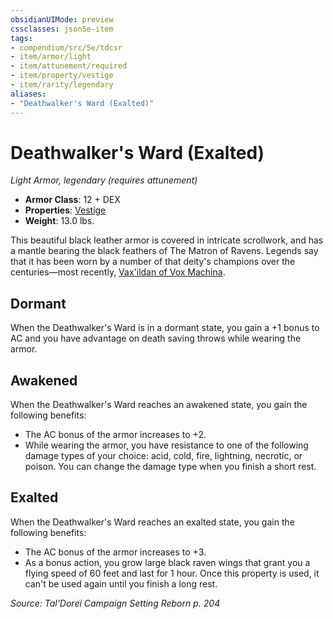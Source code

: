 ```yaml
---
obsidianUIMode: preview
cssclasses: json5e-item
tags:
- compendium/src/5e/tdcsr
- item/armor/light
- item/attunement/required
- item/property/vestige
- item/rarity/legendary
aliases: 
- "Deathwalker's Ward (Exalted)"
---
```

# Deathwalker's Ward (Exalted)
*Light Armor, legendary (requires attunement)*  

- **Armor Class**: 12 + DEX
- **Properties**: [Vestige](/Systems/5e/rules/item-properties.md#Vestige)
- **Weight**: 13.0 lbs.

This beautiful black leather armor is covered in intricate scrollwork, and has a mantle bearing the black feathers of The Matron of Ravens. Legends say that it has been worn by a number of that deity's champions over the centuries—most recently, [Vax'ildan of Vox Machina](/Systems/5e/bestiary/celestial/champion-of-ravens-tdcsr.md).

## Dormant

When the Deathwalker's Ward is in a dormant state, you gain a +1 bonus to AC and you have advantage on death saving throws while wearing the armor.

## Awakened

When the Deathwalker's Ward reaches an awakened state, you gain the following benefits:

- The AC bonus of the armor increases to +2.  
- While wearing the armor, you have resistance to one of the following damage types of your choice: acid, cold, fire, lightning, necrotic, or poison. You can change the damage type when you finish a short rest.  

## Exalted

When the Deathwalker's Ward reaches an exalted state, you gain the following benefits:

- The AC bonus of the armor increases to +3.  
- As a bonus action, you grow large black raven wings that grant you a flying speed of 60 feet and last for 1 hour. Once this property is used, it can't be used again until you finish a long rest.  

*Source: Tal'Dorei Campaign Setting Reborn p. 204*